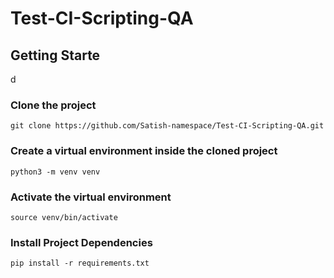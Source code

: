 # Test-CI-Scripting-QA

## Getting Starte
d
### Clone the project
 ```git clone https://github.com/Satish-namespace/Test-CI-Scripting-QA.git```

### Create a virtual environment inside the cloned project
```python3 -m venv venv```

### Activate the virtual environment
```source venv/bin/activate```

### Install Project Dependencies
```pip install -r requirements.txt```

 
